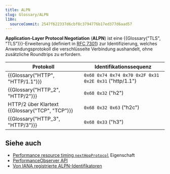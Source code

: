 ```yaml
---
title: ALPN
slug: Glossary/ALPN
l10n:
  sourceCommit: 2547f622337d6cbf8c3794776b17ed377d6aad57
---
```


**Application-Layer Protocol Negotiation** (**ALPN**) ist eine {{Glossary("TLS", "TLS")}}-Erweiterung (definiert in [RFC 7301](https://www.rfc-editor.org/rfc/rfc7301)) zur Identifizierung, welches Anwendungsprotokoll die verschlüsselte Verbindung aushandelt, ohne zusätzliche Roundtrips zu erfordern.

| Protokoll                                       | Identifikationssequenz                                 |
| ----------------------------------------------- | ------------------------------------------------------ |
| {{Glossary("HTTP", "HTTP/1.1")}}                | `0x68 0x74 0x74 0x70 0x2F 0x31 0x2E 0x31` ("http/1.1") |
| {{Glossary("HTTP_2", "HTTP/2")}}                | `0x68 0x32` ("h2")                                     |
| HTTP/2 über Klartext {{Glossary("TCP", "TCP")}} | `0x68 0x32 0x63` ("h2c")                               |
| {{Glossary("HTTP_3", "HTTP/3")}}                | `0x68 0x33` ("h3")                                     |

## Siehe auch

- [Performance resource timing `nextHopProtocol`](/de/docs/Web/API/PerformanceResourceTiming/nextHopProtocol) Eigenschaft
- [PerformanceObserver API](/de/docs/Web/API/PerformanceObserver)
- [Von IANA registrierte ALPN-Identifikatoren](https://www.iana.org/assignments/tls-extensiontype-values/tls-extensiontype-values.xhtml#alpn-protocol-ids)
